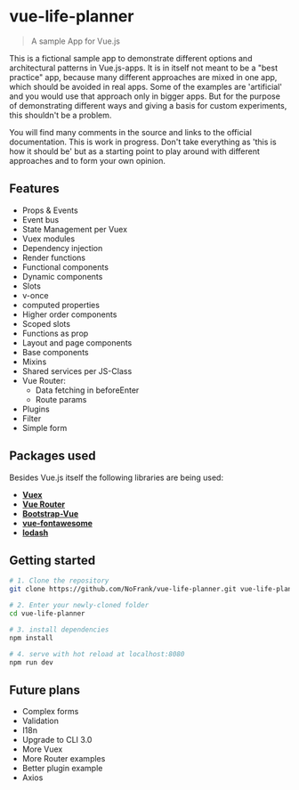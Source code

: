 # vue-life-planner

> A sample App for Vue.js

This is a fictional sample app to demonstrate different options and architectural patterns in Vue.js-apps.
It is in itself not meant to be a "best practice" app, because many different approaches are mixed in one app,
which should be avoided in real apps. Some of the examples are 'artificial' and you would use that approach only
in bigger apps. But for the purpose of demonstrating different ways and giving a basis for custom experiments,
this shouldn't be a problem.

You will find many comments in the source and links to the official documentation. This is work in progress. Don't
take everything as 'this is how it should be' but as a starting point to play around with different approaches and to form your own opinion.

## Features

* Props & Events
* Event bus
* State Management per Vuex
* Vuex modules
* Dependency injection
* Render functions
* Functional components
* Dynamic components
* Slots
* v-once
* computed properties
* Higher order components
* Scoped slots
* Functions as prop
* Layout and page components
* Base components
* Mixins
* Shared services per JS-Class
* Vue Router:
  * Data fetching in beforeEnter
  * Route params
* Plugins
* Filter
* Simple form

## Packages used

Besides Vue.js itself the following libraries are being used:

* [**Vuex**](https://vuex.vuejs.org/)
* [**Vue Router**](https://router.vuejs.org/)
* [**Bootstrap-Vue**](https://bootstrap-vue.js.org/)
* [**vue-fontawesome**](https://github.com/FortAwesome/vue-fontawesome)
* [**lodash**](https://lodash.com/)

## Getting started

``` bash
# 1. Clone the repository
git clone https://github.com/NoFrank/vue-life-planner.git vue-life-planner

# 2. Enter your newly-cloned folder
cd vue-life-planner

# 3. install dependencies
npm install

# 4. serve with hot reload at localhost:8080
npm run dev

```

## Future plans

* Complex forms
* Validation
* I18n
* Upgrade to CLI 3.0
* More Vuex
* More Router examples
* Better plugin example
* Axios
